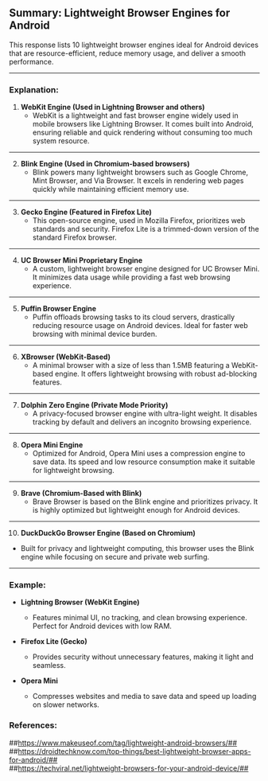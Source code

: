 ## Summary: Lightweight Browser Engines for Android  
This response lists 10 lightweight browser engines ideal for Android devices that are resource-efficient, reduce memory usage, and deliver a smooth performance.  

---

### Explanation:  
1. **WebKit Engine (Used in Lightning Browser and others)**  
   - WebKit is a lightweight and fast browser engine widely used in mobile browsers like Lightning Browser. It comes built into Android, ensuring reliable and quick rendering without consuming too much system resource.

---

2. **Blink Engine (Used in Chromium-based browsers)**  
   - Blink powers many lightweight browsers such as Google Chrome, Mint Browser, and Via Browser. It excels in rendering web pages quickly while maintaining efficient memory use.

---

3. **Gecko Engine (Featured in Firefox Lite)**  
   - This open-source engine, used in Mozilla Firefox, prioritizes web standards and security. Firefox Lite is a trimmed-down version of the standard Firefox browser.

---

4. **UC Browser Mini Proprietary Engine**  
   - A custom, lightweight browser engine designed for UC Browser Mini. It minimizes data usage while providing a fast web browsing experience.

---

5. **Puffin Browser Engine**  
   - Puffin offloads browsing tasks to its cloud servers, drastically reducing resource usage on Android devices. Ideal for faster web browsing with minimal device burden.

---

6. **XBrowser (WebKit-Based)**  
   - A minimal browser with a size of less than 1.5MB featuring a WebKit-based engine. It offers lightweight browsing with robust ad-blocking features.

---

7. **Dolphin Zero Engine (Private Mode Priority)**  
   - A privacy-focused browser engine with ultra-light weight. It disables tracking by default and delivers an incognito browsing experience.

---

8. **Opera Mini Engine**  
   - Optimized for Android, Opera Mini uses a compression engine to save data. Its speed and low resource consumption make it suitable for lightweight browsing.

---

9. **Brave (Chromium-Based with Blink)**  
   - Brave Browser is based on the Blink engine and prioritizes privacy. It is highly optimized but lightweight enough for Android devices.

---

10. **DuckDuckGo Browser Engine (Based on Chromium)**  
   - Built for privacy and lightweight computing, this browser uses the Blink engine while focusing on secure and private web surfing.

---

### Example:  
- **Lightning Browser (WebKit Engine)**  
   - Features minimal UI, no tracking, and clean browsing experience. Perfect for Android devices with low RAM.  

- **Firefox Lite (Gecko)**  
   - Provides security without unnecessary features, making it light and seamless.  

- **Opera Mini**  
   - Compresses websites and media to save data and speed up loading on slower networks.  

### References:  
##https://www.makeuseof.com/tag/lightweight-android-browsers/##  
##https://droidtechknow.com/top-things/best-lightweight-browser-apps-for-android/##  
##https://techviral.net/lightweight-browsers-for-your-android-device/##